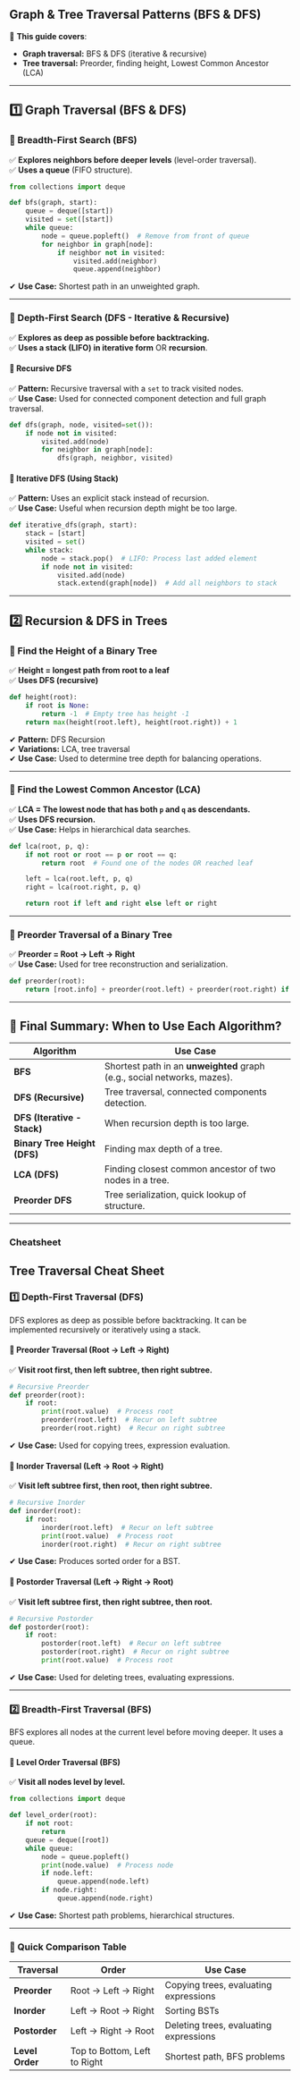 ## **Graph & Tree Traversal Patterns (BFS & DFS)**

📌 **This guide covers**:
- **Graph traversal:** BFS & DFS (iterative & recursive)
- **Tree traversal:** Preorder, finding height, Lowest Common Ancestor (LCA)

---

## **1️⃣ Graph Traversal (BFS & DFS)**

### **🔹 Breadth-First Search (BFS)**
✅ **Explores neighbors before deeper levels** (level-order traversal).  
✅ **Uses a queue** (FIFO structure).  

```python
from collections import deque

def bfs(graph, start):
    queue = deque([start])
    visited = set([start])
    while queue:
        node = queue.popleft()  # Remove from front of queue
        for neighbor in graph[node]:
            if neighbor not in visited:
                visited.add(neighbor)
                queue.append(neighbor)
```
✔ **Use Case:** Shortest path in an unweighted graph.

---

### **🔹 Depth-First Search (DFS - Iterative & Recursive)**
✅ **Explores as deep as possible before backtracking.**  
✅ **Uses a stack (LIFO) in iterative form** OR **recursion**.  

#### **🔸 Recursive DFS**
✅ **Pattern:** Recursive traversal with a `set` to track visited nodes.  
✅ **Use Case:** Used for connected component detection and full graph traversal.  

```python
def dfs(graph, node, visited=set()):
    if node not in visited:
        visited.add(node)
        for neighbor in graph[node]:
            dfs(graph, neighbor, visited)
```

#### **🔸 Iterative DFS (Using Stack)**
✅ **Pattern:** Uses an explicit stack instead of recursion.  
✅ **Use Case:** Useful when recursion depth might be too large.  

```python
def iterative_dfs(graph, start):
    stack = [start]
    visited = set()
    while stack:
        node = stack.pop()  # LIFO: Process last added element
        if node not in visited:
            visited.add(node)
            stack.extend(graph[node])  # Add all neighbors to stack
```

---

## **2️⃣ Recursion & DFS in Trees**

### **🔹 Find the Height of a Binary Tree**
✅ **Height = longest path from root to a leaf**  
✅ **Uses DFS (recursive)**  

```python
def height(root):
    if root is None:
        return -1  # Empty tree has height -1
    return max(height(root.left), height(root.right)) + 1
```
✔ **Pattern:** DFS Recursion  
✔ **Variations:** LCA, tree traversal  
✔ **Use Case:** Used to determine tree depth for balancing operations.  

---

### **🔹 Find the Lowest Common Ancestor (LCA)**
✅ **LCA = The lowest node that has both `p` and `q` as descendants.**  
✅ **Uses DFS recursion.**  
✅ **Use Case:** Helps in hierarchical data searches.  

```python
def lca(root, p, q):
    if not root or root == p or root == q:
        return root  # Found one of the nodes OR reached leaf

    left = lca(root.left, p, q)
    right = lca(root.right, p, q)

    return root if left and right else left or right
```

---

### **🔹 Preorder Traversal of a Binary Tree**
✅ **Preorder = Root → Left → Right**  
✅ **Use Case:** Used for tree reconstruction and serialization.  

```python
def preorder(root):
    return [root.info] + preorder(root.left) + preorder(root.right) if root else []
```

---

## **🚀 Final Summary: When to Use Each Algorithm?**

| **Algorithm**  | **Use Case** |
|---------------|-------------|
| **BFS** | Shortest path in an **unweighted** graph (e.g., social networks, mazes). |
| **DFS (Recursive)** | Tree traversal, connected components detection. |
| **DFS (Iterative - Stack)** | When recursion depth is too large. |
| **Binary Tree Height (DFS)** | Finding max depth of a tree. |
| **LCA (DFS)** | Finding closest common ancestor of two nodes in a tree. |
| **Preorder DFS** | Tree serialization, quick lookup of structure. |

---

### Cheatsheet
## **Tree Traversal Cheat Sheet**

### **1️⃣ Depth-First Traversal (DFS)**
DFS explores as deep as possible before backtracking. It can be implemented recursively or iteratively using a stack.

#### **🔹 Preorder Traversal (Root → Left → Right)**
✅ **Visit root first, then left subtree, then right subtree.**

```python
# Recursive Preorder
def preorder(root):
    if root:
        print(root.value)  # Process root
        preorder(root.left)  # Recur on left subtree
        preorder(root.right)  # Recur on right subtree
```
✔ **Use Case:** Used for copying trees, expression evaluation.

#### **🔹 Inorder Traversal (Left → Root → Right)**
✅ **Visit left subtree first, then root, then right subtree.**

```python
# Recursive Inorder
def inorder(root):
    if root:
        inorder(root.left)  # Recur on left subtree
        print(root.value)  # Process root
        inorder(root.right)  # Recur on right subtree
```
✔ **Use Case:** Produces sorted order for a BST.

#### **🔹 Postorder Traversal (Left → Right → Root)**
✅ **Visit left subtree first, then right subtree, then root.**

```python
# Recursive Postorder
def postorder(root):
    if root:
        postorder(root.left)  # Recur on left subtree
        postorder(root.right)  # Recur on right subtree
        print(root.value)  # Process root
```
✔ **Use Case:** Used for deleting trees, evaluating expressions.

---

### **2️⃣ Breadth-First Traversal (BFS)**
BFS explores all nodes at the current level before moving deeper. It uses a queue.

#### **🔹 Level Order Traversal (BFS)**
✅ **Visit all nodes level by level.**

```python
from collections import deque

def level_order(root):
    if not root:
        return
    queue = deque([root])
    while queue:
        node = queue.popleft()
        print(node.value)  # Process node
        if node.left:
            queue.append(node.left)
        if node.right:
            queue.append(node.right)
```
✔ **Use Case:** Shortest path problems, hierarchical structures.

---

### **🚀 Quick Comparison Table**

| **Traversal**   | **Order**                | **Use Case**                         |
|----------------|-------------------------|-------------------------------------|
| **Preorder**   | Root → Left → Right      | Copying trees, evaluating expressions |
| **Inorder**    | Left → Root → Right      | Sorting BSTs                         |
| **Postorder**  | Left → Right → Root      | Deleting trees, evaluating expressions |
| **Level Order**| Top to Bottom, Left to Right | Shortest path, BFS problems |



